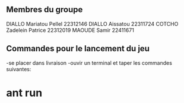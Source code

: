 ## Membres du groupe 
DIALLO Mariatou Pellel 22312146
DIALLO Aissatou 22311724
COTCHO Zadelein Patrice 22312019
MAOUDE Samir 22411671

## Commandes pour le lancement du jeu
-se placer dans livraison
-ouvir un terminal et taper les commandes suivantes:
  # ant run 
